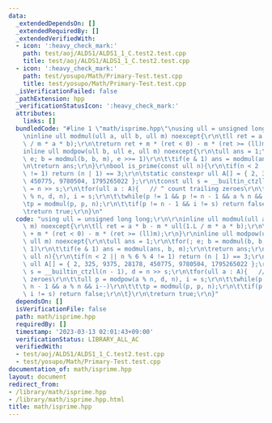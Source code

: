 ```yaml
---
data:
  _extendedDependsOn: []
  _extendedRequiredBy: []
  _extendedVerifiedWith:
  - icon: ':heavy_check_mark:'
    path: test/aoj/ALDS1/ALDS1_1_C.test2.test.cpp
    title: test/aoj/ALDS1/ALDS1_1_C.test2.test.cpp
  - icon: ':heavy_check_mark:'
    path: test/yosupo/Math/Primary-Test.test.cpp
    title: test/yosupo/Math/Primary-Test.test.cpp
  _isVerificationFailed: false
  _pathExtension: hpp
  _verificationStatusIcon: ':heavy_check_mark:'
  attributes:
    links: []
  bundledCode: "#line 1 \"math/isprime.hpp\"\nusing ull = unsigned long long;\r\n\r\
    \ninline ull modmul(ull a, ull b, ull m) noexcept{\r\n\tll ret = a * b - m * ull(1.L\
    \ / m * a * b);\r\n\treturn ret + m * (ret < 0) - m * (ret >= (ll)m);\r\n}\r\n\
    inline ull modpow(ull b, ull e, ull m) noexcept{\r\n\tull ans = 1;\r\n\tfor(;\
    \ e; b = modmul(b, b, m), e >>= 1)\r\n\t\tif(e & 1) ans = modmul(ans, b, m);\r\
    \n\treturn ans;\r\n}\r\nbool is_prime(const ull n){\r\n\tif(n < 2 || n % 6 % 4\
    \ != 1) return (n | 1) == 3;\r\n\tstatic constexpr ull A[] = { 2, 325, 9375, 28178,\
    \ 450775, 9780504, 1795265022 };\r\n\tconst ull s = __builtin_ctzll(n - 1), d\
    \ = n >> s;\r\n\tfor(ull a : A){   // ^ count trailing zeroes\r\n\t\tull p = modpow(a\
    \ % n, d, n), i = s;\r\n\t\twhile(p != 1 && p != n - 1 && a % n && i--)\r\n\t\t\
    \tp = modmul(p, p, n);\r\n\t\tif(p != n - 1 && i != s) return false;\r\n\t}\r\n\
    \treturn true;\r\n}\n"
  code: "using ull = unsigned long long;\r\n\r\ninline ull modmul(ull a, ull b, ull\
    \ m) noexcept{\r\n\tll ret = a * b - m * ull(1.L / m * a * b);\r\n\treturn ret\
    \ + m * (ret < 0) - m * (ret >= (ll)m);\r\n}\r\ninline ull modpow(ull b, ull e,\
    \ ull m) noexcept{\r\n\tull ans = 1;\r\n\tfor(; e; b = modmul(b, b, m), e >>=\
    \ 1)\r\n\t\tif(e & 1) ans = modmul(ans, b, m);\r\n\treturn ans;\r\n}\r\nbool is_prime(const\
    \ ull n){\r\n\tif(n < 2 || n % 6 % 4 != 1) return (n | 1) == 3;\r\n\tstatic constexpr\
    \ ull A[] = { 2, 325, 9375, 28178, 450775, 9780504, 1795265022 };\r\n\tconst ull\
    \ s = __builtin_ctzll(n - 1), d = n >> s;\r\n\tfor(ull a : A){   // ^ count trailing\
    \ zeroes\r\n\t\tull p = modpow(a % n, d, n), i = s;\r\n\t\twhile(p != 1 && p !=\
    \ n - 1 && a % n && i--)\r\n\t\t\tp = modmul(p, p, n);\r\n\t\tif(p != n - 1 &&\
    \ i != s) return false;\r\n\t}\r\n\treturn true;\r\n}"
  dependsOn: []
  isVerificationFile: false
  path: math/isprime.hpp
  requiredBy: []
  timestamp: '2023-03-13 02:01:43+09:00'
  verificationStatus: LIBRARY_ALL_AC
  verifiedWith:
  - test/aoj/ALDS1/ALDS1_1_C.test2.test.cpp
  - test/yosupo/Math/Primary-Test.test.cpp
documentation_of: math/isprime.hpp
layout: document
redirect_from:
- /library/math/isprime.hpp
- /library/math/isprime.hpp.html
title: math/isprime.hpp
---
```

